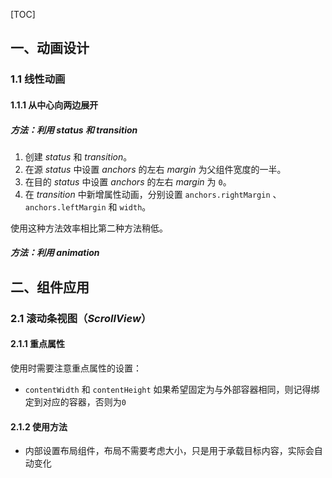 [TOC]

## 一、动画设计

### 1.1 线性动画

#### 1.1.1 从中心向两边展开

##### 方法：利用 *status* 和 *transition*

1. 创建 *status* 和 *transition*。
2. 在源 *status* 中设置 *anchors* 的左右 *margin* 为父组件宽度的一半。
3. 在目的 *status* 中设置 *anchors* 的左右 *margin* 为 `0`。
4. 在 *transition* 中新增属性动画，分别设置 `anchors.rightMargin` 、`anchors.leftMargin` 和 `width`。

使用这种方法效率相比第二种方法稍低。

##### 方法：利用 *animation*



## 二、组件应用

### 2.1 滚动条视图（*ScrollView*）

#### 2.1.1 重点属性

使用时需要注意重点属性的设置：

* `contentWidth` 和 `contentHeight` 如果希望固定为与外部容器相同，则记得绑定到对应的容器，否则为`0`

#### 2.1.2 使用方法

* 内部设置布局组件，布局不需要考虑大小，只是用于承载目标内容，实际会自动变化
